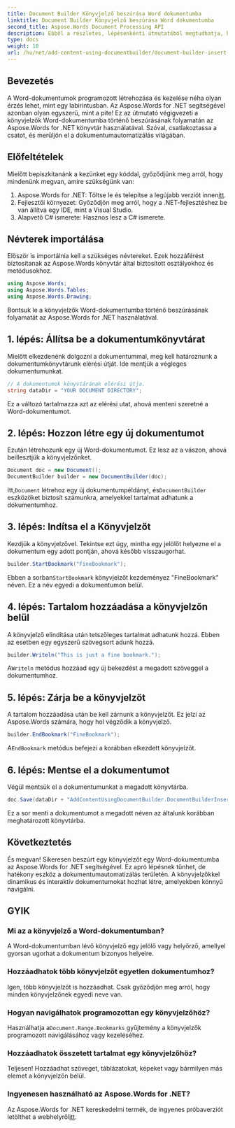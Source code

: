 ```yaml
---
title: Document Builder Könyvjelző beszúrása Word dokumentumba
linktitle: Document Builder Könyvjelző beszúrása Word dokumentumba
second_title: Aspose.Words Document Processing API
description: Ebből a részletes, lépésenkénti útmutatóból megtudhatja, hogyan illeszthet be könyvjelzőket Word dokumentumokba az Aspose.Words for .NET használatával. Ideális dokumentumautomatizáláshoz.
type: docs
weight: 10
url: /hu/net/add-content-using-documentbuilder/document-builder-insert-bookmark/
---
```

## Bevezetés

A Word-dokumentumok programozott létrehozása és kezelése néha olyan érzés lehet, mint egy labirintusban. Az Aspose.Words for .NET segítségével azonban olyan egyszerű, mint a pite! Ez az útmutató végigvezeti a könyvjelzők Word-dokumentumba történő beszúrásának folyamatán az Aspose.Words for .NET könyvtár használatával. Szóval, csatlakoztassa a csatot, és merüljön el a dokumentumautomatizálás világában.

## Előfeltételek

Mielőtt bepiszkítanánk a kezünket egy kóddal, győződjünk meg arról, hogy mindenünk megvan, amire szükségünk van:

1.  Aspose.Words for .NET: Töltse le és telepítse a legújabb verziót innen[itt](https://releases.aspose.com/words/net/).
2. Fejlesztői környezet: Győződjön meg arról, hogy a .NET-fejlesztéshez be van állítva egy IDE, mint a Visual Studio.
3. Alapvető C# ismerete: Hasznos lesz a C# ismerete.

## Névterek importálása

Először is importálnia kell a szükséges névtereket. Ezek hozzáférést biztosítanak az Aspose.Words könyvtár által biztosított osztályokhoz és metódusokhoz.

```csharp
using Aspose.Words;
using Aspose.Words.Tables;
using Aspose.Words.Drawing;
```

Bontsuk le a könyvjelzők Word-dokumentumba történő beszúrásának folyamatát az Aspose.Words for .NET használatával.

## 1. lépés: Állítsa be a dokumentumkönyvtárat

Mielőtt elkezdenénk dolgozni a dokumentummal, meg kell határoznunk a dokumentumkönyvtárunk elérési útját. Ide mentjük a végleges dokumentumunkat.

```csharp
// A dokumentumok könyvtárának elérési útja.
string dataDir = "YOUR DOCUMENT DIRECTORY";
```

Ez a változó tartalmazza azt az elérési utat, ahová menteni szeretné a Word-dokumentumot.

## 2. lépés: Hozzon létre egy új dokumentumot

Ezután létrehozunk egy új Word-dokumentumot. Ez lesz az a vászon, ahová beillesztjük a könyvjelzőnket.

```csharp
Document doc = new Document();
DocumentBuilder builder = new DocumentBuilder(doc);
```

 Itt,`Document` létrehoz egy új dokumentumpéldányt, és`DocumentBuilder` eszközöket biztosít számunkra, amelyekkel tartalmat adhatunk a dokumentumhoz.

## 3. lépés: Indítsa el a Könyvjelzőt

Kezdjük a könyvjelzővel. Tekintse ezt úgy, mintha egy jelölőt helyezne el a dokumentum egy adott pontján, ahová később visszaugorhat.

```csharp
builder.StartBookmark("FineBookmark");
```

 Ebben a sorban`StartBookmark` könyvjelzőt kezdeményez "FineBookmark" néven. Ez a név egyedi a dokumentumon belül.

## 4. lépés: Tartalom hozzáadása a könyvjelzőn belül

A könyvjelző elindítása után tetszőleges tartalmat adhatunk hozzá. Ebben az esetben egy egyszerű szövegsort adunk hozzá.

```csharp
builder.Writeln("This is just a fine bookmark.");
```

A`Writeln` metódus hozzáad egy új bekezdést a megadott szöveggel a dokumentumhoz.

## 5. lépés: Zárja be a könyvjelzőt

A tartalom hozzáadása után be kell zárnunk a könyvjelzőt. Ez jelzi az Aspose.Words számára, hogy hol végződik a könyvjelző.

```csharp
builder.EndBookmark("FineBookmark");
```

A`EndBookmark` metódus befejezi a korábban elkezdett könyvjelzőt.

## 6. lépés: Mentse el a dokumentumot

Végül mentsük el a dokumentumunkat a megadott könyvtárba.

```csharp
doc.Save(dataDir + "AddContentUsingDocumentBuilder.DocumentBuilderInsertBookmark.docx");
```

Ez a sor menti a dokumentumot a megadott néven az általunk korábban meghatározott könyvtárba.

## Következtetés

És megvan! Sikeresen beszúrt egy könyvjelzőt egy Word-dokumentumba az Aspose.Words for .NET segítségével. Ez apró lépésnek tűnhet, de hatékony eszköz a dokumentumautomatizálás területén. A könyvjelzőkkel dinamikus és interaktív dokumentumokat hozhat létre, amelyekben könnyű navigálni.

## GYIK

### Mi az a könyvjelző a Word-dokumentumban?
A Word-dokumentumban lévő könyvjelző egy jelölő vagy helyőrző, amellyel gyorsan ugorhat a dokumentum bizonyos helyeire.

### Hozzáadhatok több könyvjelzőt egyetlen dokumentumhoz?
Igen, több könyvjelzőt is hozzáadhat. Csak győződjön meg arról, hogy minden könyvjelzőnek egyedi neve van.

### Hogyan navigálhatok programozottan egy könyvjelzőhöz?
 Használhatja a`Document.Range.Bookmarks` gyűjtemény a könyvjelzők programozott navigálásához vagy kezeléséhez.

### Hozzáadhatok összetett tartalmat egy könyvjelzőhöz?
Teljesen! Hozzáadhat szöveget, táblázatokat, képeket vagy bármilyen más elemet a könyvjelzőn belül.

### Ingyenesen használható az Aspose.Words for .NET?
Az Aspose.Words for .NET kereskedelmi termék, de ingyenes próbaverziót letölthet a webhelyről[itt](https://releases.aspose.com/).